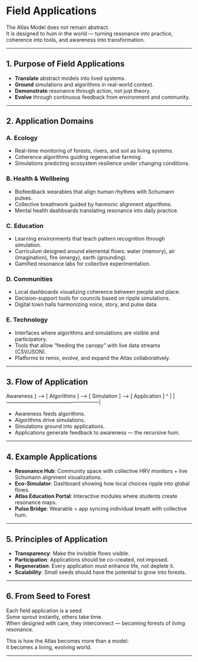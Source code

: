 # Field Applications

The Atlas Model does not remain abstract.  
It is designed to hum in the world — turning resonance into practice,  
coherence into tools, and awareness into transformation.

---

## 1. Purpose of Field Applications

- **Translate** abstract models into lived systems.  
- **Ground** simulations and algorithms in real-world context.  
- **Demonstrate** resonance through action, not just theory.  
- **Evolve** through continuous feedback from environment and community.  

---

## 2. Application Domains

### A. Ecology
- Real-time monitoring of forests, rivers, and soil as living systems.  
- Coherence algorithms guiding regenerative farming.  
- Simulations predicting ecosystem resilience under changing conditions.  

### B. Health & Wellbeing
- Biofeedback wearables that align human rhythms with Schumann pulses.  
- Collective breathwork guided by harmonic alignment algorithms.  
- Mental health dashboards translating resonance into daily practice.  

### C. Education
- Learning environments that teach pattern recognition through simulation.  
- Curriculum designed around elemental flows: water (memory), air (imagination), fire (energy), earth (grounding).  
- Gamified resonance labs for collective experimentation.  

### D. Communities
- Local dashboards visualizing coherence between people and place.  
- Decision-support tools for councils based on ripple simulations.  
- Digital town halls harmonizing voice, story, and pulse data.  

### E. Technology
- Interfaces where algorithms and simulations are visible and participatory.  
- Tools that allow “feeding the canopy” with live data streams (CSV/JSON).  
- Platforms to remix, evolve, and expand the Atlas collaboratively.  

---

## 3. Flow of Application
 Awareness ] —> [ Algorithms ] —> [ Simulation ] —> [ Application ]
^                                                      |
|——————————————————|
- Awareness feeds algorithms.  
- Algorithms drive simulations.  
- Simulations ground into applications.  
- Applications generate feedback to awareness — the recursive hum.  

---

## 4. Example Applications

- **Resonance Hub**: Community space with collective HRV monitors + live Schumann alignment visualizations.  
- **Eco-Simulator**: Dashboard showing how local choices ripple into global flows.  
- **Atlas Education Portal**: Interactive modules where students create resonance maps.  
- **Pulse Bridge**: Wearable + app syncing individual breath with collective hum.  

---

## 5. Principles of Application

- **Transparency**: Make the invisible flows visible.  
- **Participation**: Applications should be co-created, not imposed.  
- **Regeneration**: Every application must enhance life, not deplete it.  
- **Scalability**: Small seeds should have the potential to grow into forests.  

---

## 6. From Seed to Forest

Each field application is a seed.  
Some sprout instantly, others take time.  
When designed with care, they interconnect — becoming forests of living resonance.  

This is how the Atlas becomes more than a model:  
it becomes a living, evolving world.

---
